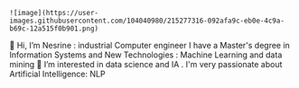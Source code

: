 
    ![image](https://user-images.githubusercontent.com/104040980/215277316-092afa9c-eb0e-4c9a-b69c-12a515f0b901.png)

 
   👋 Hi, I’m Nesrine : industrial Computer engineer 
  I have a Master's degree in Information Systems and New Technologies : Machine Learning and data mining
  👀 I’m interested in data science and IA . I'm very passionate about Artificial Intelligence: NLP 


<!---
Nessrin1990/Nessrin1990 is a ✨ special ✨ repository because its `README.md` (this file) appears on your GitHub profile.
You can click the Preview link to take a look at your changes.
--->
